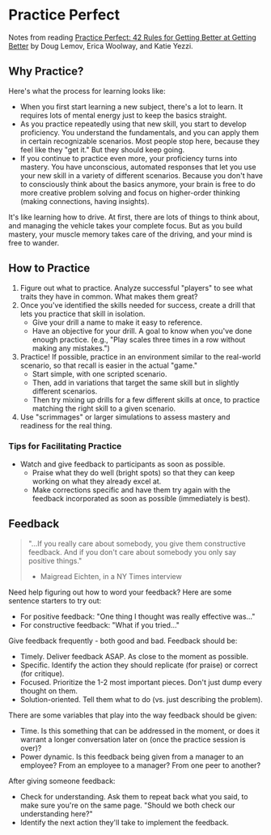 # Practice Perfect

Notes from reading [Practice Perfect: 42 Rules for Getting Better at Getting Better](https://teachlikeachampion.com/books/practice-perfect/) by Doug Lemov, Erica Woolway, and Katie Yezzi.

## Why Practice?

Here's what the process for learning looks like:

* When you first start learning a new subject, there's a lot to learn. It requires lots of mental energy just to keep the basics straight.
* As you practice repeatedly using that new skill, you start to develop proficiency. You understand the fundamentals, and you can apply them in certain recognizable scenarios. Most people stop here, because they feel like they "get it." But they should keep going.
* If you continue to practice even more, your proficiency turns into mastery. You have unconscious, automated responses that let you use your new skill in a variety of different scenarios. Because you don't have to consciously think about the basics anymore, your brain is free to do more creative problem solving and focus on higher-order thinking (making connections, having insights).

It's like learning how to drive. At first, there are lots of things to think about, and managing the vehicle takes your complete focus. But as you build mastery, your muscle memory takes care of the driving, and your mind is free to wander.

## How to Practice

1) Figure out what to practice. Analyze successful "players" to see what traits they have in common. What makes them great?
1) Once you've identified the skills needed for success, create a drill that lets you practice that skill in isolation.
    * Give your drill a name to make it easy to reference.
    * Have an objective for your drill. A goal to know when you've done enough practice. (e.g., "Play scales three times in a row without making any mistakes.")
1) Practice! If possible, practice in an environment similar to the real-world scenario, so that recall is easier in the actual "game."
    * Start simple, with one scripted scenario.
    * Then, add in variations that target the same skill but in slightly different scenarios.
    * Then try mixing up drills for a few different skills at once, to practice matching the right skill to a given scenario.
1) Use "scrimmages" or larger simulations to assess mastery and readiness for the real thing.

### Tips for Facilitating Practice

* Watch and give feedback to participants as soon as possible.
    * Praise what they do well (bright spots) so that they can keep working on what they already excel at.
    * Make corrections specific and have them try again with the feedback incorporated as soon as possible (immediately is best).

## Feedback

> "...If you really care about somebody, you give them constructive feedback. And if you don't care about somebody you only say positive things."
> - Maigread Eichten, in a NY Times interview

Need help figuring out how to word your feedback? Here are some sentence starters to try out:

* For positive feedback: "One thing I thought was really effective was..."
* For constructive feedback: "What if you tried..."

Give feedback frequently - both good and bad. Feedback should be:

* Timely. Deliver feedback ASAP. As close to the moment as possible.
* Specific. Identify the action they should replicate (for praise) or correct (for critique).
* Focused. Prioritize the 1-2 most important pieces. Don't just dump every thought on them.
* Solution-oriented. Tell them what to do (vs. just describing the problem).

There are some variables that play into the way feedback should be given:

* Time. Is this something that can be addressed in the moment, or does it warrant a longer conversation later on (once the practice session is over)?
* Power dynamic. Is this feedback being given from a manager to an employee? From an employee to a manager? From one peer to another?

After giving someone feedback:

* Check for understanding. Ask them to repeat back what you said, to make sure you're on the same page. "Should we both check our understanding here?"
* Identify the next action they'll take to implement the feedback.
